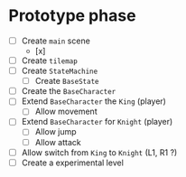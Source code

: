 # Prototype phase

- [ ] Create `main` scene
	- [x] 
- [ ] Create `tilemap`
- [ ] Create `StateMachine`
	- [ ] Create `BaseState`
- [ ] Create the `BaseCharacter`
- [ ] Extend `BaseCharacter` the `King` (player)
	- [ ] Allow movement
- [ ] Extend `BaseCharacter` for `Knight` (player)
	- [ ] Allow jump
	- [ ] Allow attack
- [ ] Allow switch from `King` to `Knight` (L1, R1 ?)
- [ ] Create a experimental level
